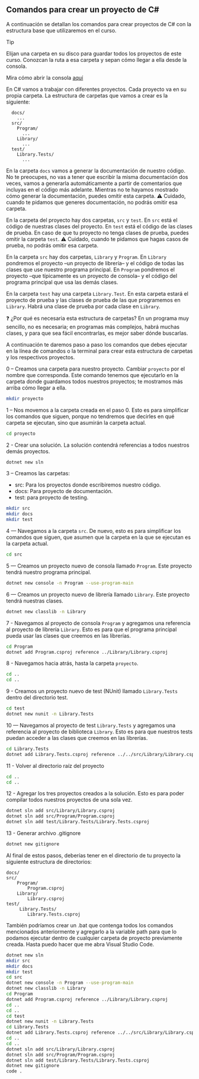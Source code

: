 ## Comandos para crear un proyecto de C#

A continuación se detallan los comandos para crear proyectos de C# con la
estructura base que utilizaremos en el curso.

> [!TIP]
> Elijan una carpeta en su disco para guardar todos los proyectos de este curso.
> Conozcan la ruta a esa carpeta y sepan cómo llegar a ella desde la consola.

Mira cómo abrir la consola [aquí](./Consola.md#cómo-iniciar-la-consola)



En C# vamos a trabajar con diferentes proyectos. Cada proyecto va en su propia carpeta. La estructura de carpetas que vamos a crear es la siguiente:

```
  docs/
    ...
  src/
    Program/
      ...
    Library/
      ...
  test/
    Library.Tests/
      ...
```

En la carpeta `docs` vamos a generar la documentación de nuestro código. No te preocupes, no vas a tener que escribir la misma documentación dos veces, vamos a generarla automáticamente a partir de comentarios que incluyas en el código más adelante. Mientras no te hayamos mostrado cómo generar la documentación, puedes omitir esta carpeta. :warning: Cuidado, cuando te pidamos que generes documentación, no podrás omitir esa carpeta.

En la carpeta del proyecto hay dos carpetas, `src` y `test`. En `src` está el código de nuestras clases del proyecto. En `test` está el código de las clases de prueba. En caso de que tu proyecto no tenga clases de prueba, puedes omitir la carpeta `test`. :warning: Cuidado, cuando te pidamos que hagas casos de prueba, no podrás omitir esa carpeta.

En la carpeta `src` hay dos carpetas, `Library` y `Program`. En `Library` pondremos el proyecto –un proyecto de librería– y el código de todas las clases que use nuestro programa principal. En `Program` pondremos el proyecto –que típicamente es un proyecto de consola– y el código del programa principal que usa las demás clases.

En la carpeta `test` hay una carpeta `Library.Test`. En esta carpeta estará el proyecto de prueba y las clases de prueba de las que programemos en `Library`. Habrá una clase de prueba por cada clase en `Library`.

:question: ¿Por qué es necesaria esta estructura de carpetas? En un programa muy sencillo, no es necesaria; en programas más complejos, habrá muchas clases, y para que sea fácil encontrarlas, es mejor saber dónde buscarlas.

A continuación te daremos paso a paso los comandos que debes ejecutar en la línea de comandos o la terminal para crear esta estructura de carpetas y los respectivos proyectos.

0 – Creamos una carpeta para nuestro proyecto. Cambiar `proyecto` por el nombre que corresponda. Este comando tenemos que ejecutarlo en la carpeta donde guardamos todos nuestros proyectos; te mostramos más arriba cómo llegar a ella.

```bash
mkdir proyecto
```

1 – Nos movemos a la carpeta creada en el paso 0. Esto es para simplificar los comandos que siguen, porque no tendremos que decirles en qué carpeta se ejecutan, sino que asumirán la carpeta actual.

```bash
cd proyecto
```

2 - Crear una solución. La solución contendrá referencias a todos nuestros demás proyectos.

```bash
dotnet new sln
```

3 – Creamos las carpetas:
- src: Para los proyectos donde escribiremos nuestro código.
- docs: Para proyecto de documentación.
- test: para proyecto de testing.

```bash
mkdir src
mkdir docs
mkdir test
```

4 — Navegamos a la carpeta `src`. De nuevo, esto es para simplificar los comandos que siguen, que asumen que la carpeta en la que se ejecutan es la carpeta actual.

```bash
cd src
```

5 — Creamos un proyecto nuevo de consola llamado `Program`. Este proyecto tendrá nuestro programa principal.

```bash
dotnet new console -n Program --use-program-main
```

6 — Creamos un proyecto nuevo de librería llamado `Library`. Este proyecto tendrá nuestras clases.

```bash
dotnet new classlib -n Library
```

7 - Navegamos al proyecto de consola `Program` y agregamos una referencia al proyecto de librería `Library`. Esto es para que el programa principal pueda usar las clases que creemos en las librerías.

```bash
cd Program
dotnet add Program.csproj reference ../Library/Library.csproj
```

8 - Navegamos hacia atrás, hasta la carpeta `proyecto`.

```bash
cd ..
cd ..
```

9 - Creamos un proyecto nuevo de test (NUnit) llamado `Library.Tests` dentro del directorio test.

```bash
cd test
dotnet new nunit -n Library.Tests
```

10 — Navegamos al proyecto de test `Library.Tests` y agregamos una referencia al proyecto de biblioteca `Library`. Esto es para que nuestros tests puedan acceder a las clases que creemos en las librerías.

```bash
cd Library.Tests
dotnet add Library.Tests.csproj reference ../../src/Library/Library.csproj
```

11 - Volver al directorio raíz del proyecto

```bash
cd ..
cd ..
```

12 - Agregar los tres proyectos creados a la solución. Esto es para poder compilar todos nuestros proyectos de una sola vez.

```bash
dotnet sln add src/Library/Library.csproj
dotnet sln add src/Program/Program.csproj
dotnet sln add test/Library.Tests/Library.Tests.csproj
```

13 - Generar archivo .gitignore
```bash
dotnet new gitignore
```

Al final de estos pasos, deberías tener en el directorio de tu proyecto la siguiente estructura de directorios:

```
docs/
src/
    Program/
        Program.csproj
    Library/
        Library.csproj
test/
     Library.Tests/
        Library.Tests.csproj
```

También podríamos crear un .bat que contenga todos los comandos mencionados anteriormente y agregarlo a la variable path para que lo podamos ejecutar dentro de cualquier carpeta de proyecto previamente creada. Hasta puedo hacer que me abra Visual Studio Code.

```bash
dotnet new sln
mkdir src
mkdir docs
mkdir test
cd src
dotnet new console -n Program --use-program-main
dotnet new classlib -n Library
cd Program
dotnet add Program.csproj reference ../Library/Library.csproj
cd ..
cd ..
cd test
dotnet new nunit -n Library.Tests
cd Library.Tests
dotnet add Library.Tests.csproj reference ../../src/Library/Library.csproj
cd ..
cd ..
dotnet sln add src/Library/Library.csproj
dotnet sln add src/Program/Program.csproj
dotnet sln add test/Library.Tests/Library.Tests.csproj
dotnet new gitignore
code .
```